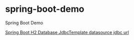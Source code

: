 # spring-boot-demo
Spring Boot Demo

[Spring Boot H2 Database JdbcTemplate datasource jdbc url](https://matthung0807.blogspot.com/2020/12/spring-boot-h2-database-jdbctemplate-datasource-jdbc-url.html) 
